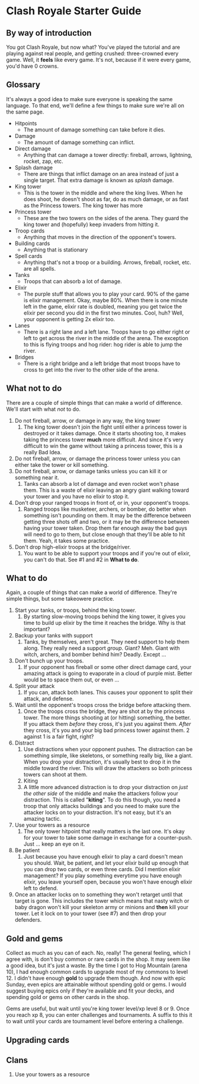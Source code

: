 # Clash Royale Starter Guide
## By way of introduction
You got Clash Royale, but now what?  You've played the tutorial and are playing against real people, and getting crushed: three-crowned
every game.  Well, it **feels** like every game.  It's not, because if it were every game, you'd have 0 crowns.

## Glossary
It's always a good idea to make sure everyone is speaking the same language.  To that end, we'll define a few things to make sure we're
all on the same page.
* Hitpoints
  * The amount of damage something can take before it dies.
* Damage
  * The amount of damage something can inflict.
* Direct damage
  * Anything that can damage a tower directly: fireball, arrows, lightning, rocket, zap, etc.
* Splash damage
  * There are things that inflict damage on an area instead of just a single target.  That extra damage is known as *splash* damage.
* King tower
  * This is the tower in the middle and where the king lives.  When he does shoot, he doesn't shoot as far, do as much damage, or
  as fast as the Princess towers.  The king tower has more 
* Princess tower
  * These are the two towers on the sides of the arena.  They guard the king tower and (hopefully) keep invaders from hitting it.
* Troop cards
  * Anything that moves in the direction of the opponent's towers.
* Building cards
  * Anything that is stationary
* Spell cards
  * Anything that's not a troop or a building.  Arrows, fireball, rocket, etc. are all spells.
* Tanks
  * Troops that can absorb a lot of damage.
* Elixir
  * The purple stuff that allows you to play your card.  90% of the game is elixir management.  Okay, maybe 80%.  When there is one
  minute left in the game, elixir rate is doubled, meaning you get twice the elixir per second you did in the first two minutes.  Cool,
  huh?  Well, your opponent is getting 2x elixir too.
* Lanes
  * There is a right lane and a left lane.  Troops have to go either right or left to get across the river in the middle of the
  arena.  The exception to this is flying troops and hog rider: hog rider is able to jump the river.
* Bridges
  * There is a right bridge and a left bridge that most troops have to cross to get into the river to the other side of the arena.

## What not to do
There are a couple of simple things that can make a world of difference.  We'll start with what *not* to do.
1. Do not fireball, arrow, or damage in any way, the king tower
    1. The king tower doesn't join the fight until either a princess tower is destroyed or it takes damage.  Once it starts shooting too,
  it makes taking the princess tower **much** more difficult.  And since it's very difficult to win the game without taking a princess
  tower, this is a really Bad Idea.
1. Do not fireball, arrow, or damage the princess tower unless you can either take the tower or kill something.
1. Do not fireball, arrow, or damage tanks unless you can kill it or something near it.
    1. Tanks can absorb a lot of damage and even rocket won't phase them.  This is a waste of elixir leaving an angry giant walking toward
  your tower and you have no elixir to stop it.
1. Don't drop your ranged troops in front of, or in, your opponent's troops.
    1. Ranged troops like musketeer, archers, or bomber, do better when something isn't pounding on them.  It may be the difference
  between getting three shots off and two, or it may be the difference between having your tower taken.  Drop them far enough away
  the bad guys will need to go to them, but close enough that they'll be able to hit them.  Yeah, it takes some practice.
1. Don't drop high-elixir troops at the bridge/river.
    1. You want to be able to support your troops and if you're out of elixir, you can't do that.  See #1 and #2 in **What to do**.

## What to do
Again, a couple of things that can make a world of difference.  They're simple things, but some takeowere practice.
1. Start your tanks, or troops, behind the king tower.
    1. By starting slow-moving troops behind the king tower, it gives you time to build up elixir by the time it reaches the bridge.  Why
  is that important?
1. Backup your tanks with support
    1. Tanks, by themselves, aren't great. They need support to help them along.  They really need a support *group*.  Giant?  Meh.  Giant
  with witch, archers, and bomber behind him?  Deadly.  Except ...
1. Don't bunch up your troops.
    1. If your opponent has fireball or some other direct damage card, your amazing attack is going to evaporate in a cloud of purple mist.
  Better would be to space them out, or even ...
1. Split your attack
    1. If you can, attack both lanes.  This causes your opponent to split their attack, and defense.
1. Wait until the opponent's troops cross the bridge before attacking them.
    1. Once the troops cross the bridge, they are shot at by the princess tower.  The more things shooting at (or hitting) something,
  the better.  If you attack them *before* they cross, it's just you against them.  *After* they cross, it's you and your big bad
  princess tower against them.  2 against 1 is a fair fight, right?
1. Distract
    1. Use distractions when your opponent pushes.  The distraction can be something simple, like skeletons, or something really big,
  like a giant.  When you drop your distraction, it's usually best to drop it in the middle toward the river.  This will draw the
  attackers so both princess towers can shoot at them.
    1.  Kiting
    1. A little more advanced distraction is to drop your distraction on *just the other side*
  of the middle and make the attackers follow your distraction.  This is called "**kiting**".  To do this though, you need a troop that
  only attacks buildings and you need to make sure the attacker locks on to your distraction.  It's not easy, but it's an amazing tactic.
1. Use your towers as a resource
    1. The only tower hitpoint that really matters is the last one.  It's okay for your tower to take some damage in exchange for a
  counter-push.  Just ... keep an eye on it.
1. Be patient
    1. Just because you have enough elixir to play a card doesn't mean you should.  Wait, be patient, and let your elixir build up enough
  that you can drop two cards, or even three cards.  Did I mention elixir management?  If you play something everytime you have
  enough elixir, you leave yourself open, because you won't have enough elixir left to defend.
  1. Once an attacker locks on to something they won't retarget until that target is gone. This includes the tower which means that nasty
  witch or baby dragon won't kill your skeleton army or minions and **then** kill your tower.  Let it lock on to your tower (see #7)
  and then drop your defenders.

## Gold and gems
Collect as much as you can of each.  No, really!  The general feeling, which I agree with, is don't buy common or rare cards in the
shop.  It may seem like a good idea, but it's just a waste.  By the time I got to Hog Mountain (arena 10), I had enough common cards
to upgrade most of my commons to level 12.  I didn't have enough **gold** to upgrade them though.  And now with epic Sunday, even
epics are attainable without spending gold or gems.  I would suggest buying epics only if they're available and fit your decks, and spending gold or gems on other cards in the shop.

Gems are useful, but wait until you're king tower level/xp level 8 or 9.  Once you reach xp 8, you can enter challenges and
tournaments. A suffix to this it to wait until your cards are tournament level before entering a challenge.

## Upgrading cards

## Clans

1. Use your towers as a resource
